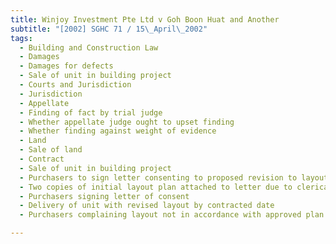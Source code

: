 ```yaml
---
title: Winjoy Investment Pte Ltd v Goh Boon Huat and Another 
subtitle: "[2002] SGHC 71 / 15\_April\_2002"
tags:
  - Building and Construction Law
  - Damages
  - Damages for defects
  - Sale of unit in building project
  - Courts and Jurisdiction
  - Jurisdiction
  - Appellate
  - Finding of fact by trial judge
  - Whether appellate judge ought to upset finding
  - Whether finding against weight of evidence
  - Land
  - Sale of land
  - Contract
  - Sale of unit in building project
  - Purchasers to sign letter consenting to proposed revision to layout
  - Two copies of initial layout plan attached to letter due to clerical mistake
  - Purchasers signing letter of consent
  - Delivery of unit with revised layout by contracted date
  - Purchasers complaining layout not in accordance with approved plan

---
```


